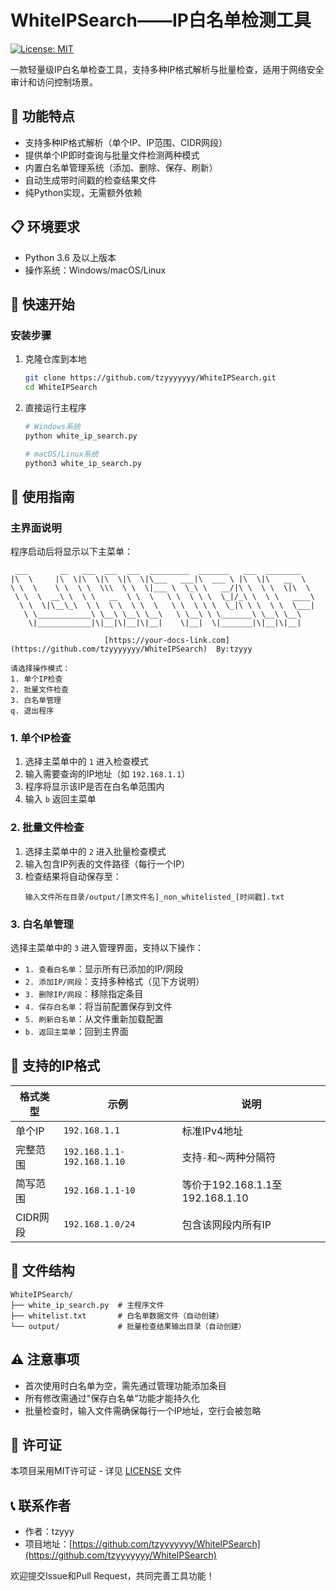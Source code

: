 # WhiteIPSearch——IP白名单检测工具

[![License: MIT](https://img.shields.io/badge/License-MIT-yellow.svg)](https://opensource.org/licenses/MIT)

一款轻量级IP白名单检查工具，支持多种IP格式解析与批量检查，适用于网络安全审计和访问控制场景。

## 🌟 功能特点

- 支持多种IP格式解析（单个IP、IP范围、CIDR网段）
- 提供单个IP即时查询与批量文件检测两种模式
- 内置白名单管理系统（添加、删除、保存、刷新）
- 自动生成带时间戳的检查结果文件
- 纯Python实现，无需额外依赖

## 📋 环境要求

- Python 3.6 及以上版本
- 操作系统：Windows/macOS/Linux

## 🚀 快速开始

### 安装步骤

1. 克隆仓库到本地
   ```bash
   git clone https://github.com/tzyyyyyyy/WhiteIPSearch.git
   cd WhiteIPSearch
   ```

2. 直接运行主程序
   ```bash
   # Windows系统
   python white_ip_search.py
   
   # macOS/Linux系统
   python3 white_ip_search.py
   ```

## 📖 使用指南

### 主界面说明

程序启动后将显示以下主菜单：
```
 ___       __   ___  ___  ___  _________  _______   ___  ________   
|\  \     |\  \|\  \|\  \|\  \|\___   ___|\  ___ \ |\  \|\   __  \  
\ \  \    \ \  \ \  \\\  \ \  \|___ \  \_\ \   __/|\ \  \ \  \|\  \ 
 \ \  \  __\ \  \ \   __  \ \  \   \ \  \ \ \  \_|/_\ \  \ \   ____\
  \ \  \|\__\_\  \ \  \ \  \ \  \   \ \  \ \ \  \_|\ \ \  \ \  \___|
   \ \____________\ \__\ \__\ \__\   \ \__\ \ \_______\ \__\ \__\   
    \|____________|\|__|\|__|\|__|    \|__|  \|_______|\|__|\|__|   
                                                 
                     [https://your-docs-link.com](https://github.com/tzyyyyyyy/WhiteIPSearch)  By:tzyyy  

请选择操作模式：
1. 单个IP检查
2. 批量文件检查
3. 白名单管理
q. 退出程序
```

### 1. 单个IP检查

1. 选择主菜单中的 `1` 进入检查模式
2. 输入需要查询的IP地址（如 `192.168.1.1`）
3. 程序将显示该IP是否在白名单范围内
4. 输入 `b` 返回主菜单

### 2. 批量文件检查

1. 选择主菜单中的 `2` 进入批量检查模式
2. 输入包含IP列表的文件路径（每行一个IP）
3. 检查结果将自动保存至：
   ```
   输入文件所在目录/output/[原文件名]_non_whitelisted_[时间戳].txt
   ```

### 3. 白名单管理

选择主菜单中的 `3` 进入管理界面，支持以下操作：

- `1. 查看白名单`：显示所有已添加的IP/网段
- `2. 添加IP/网段`：支持多种格式（见下方说明）
- `3. 删除IP/网段`：移除指定条目
- `4. 保存白名单`：将当前配置保存到文件
- `5. 刷新白名单`：从文件重新加载配置
- `b. 返回主菜单`：回到主界面

## 🔢 支持的IP格式

| 格式类型 | 示例 | 说明 |
|---------|------|------|
| 单个IP | `192.168.1.1` | 标准IPv4地址 |
| 完整范围 | `192.168.1.1-192.168.1.10` | 支持`-`和`～`两种分隔符 |
| 简写范围 | `192.168.1.1-10` | 等价于192.168.1.1至192.168.1.10 |
| CIDR网段 | `192.168.1.0/24` | 包含该网段内所有IP |

## 📂 文件结构

```
WhiteIPSearch/
├── white_ip_search.py  # 主程序文件
├── whitelist.txt       # 白名单数据文件（自动创建）
└── output/             # 批量检查结果输出目录（自动创建）
```

## ⚠️ 注意事项

- 首次使用时白名单为空，需先通过管理功能添加条目
- 所有修改需通过"保存白名单"功能才能持久化
- 批量检查时，输入文件需确保每行一个IP地址，空行会被忽略

## 📄 许可证

本项目采用MIT许可证 - 详见 [LICENSE](LICENSE) 文件

## 📞 联系作者

- 作者：tzyyy
- 项目地址：[https://github.com/tzyyyyyyy/WhiteIPSearch](https://github.com/tzyyyyyyy/WhiteIPSearch)

欢迎提交Issue和Pull Request，共同完善工具功能！
